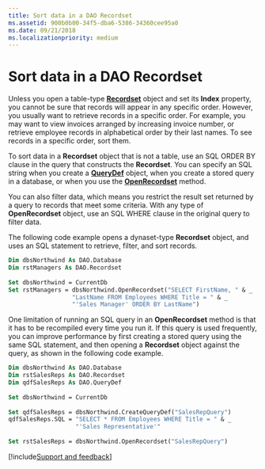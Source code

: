 ```yaml
---
title: Sort data in a DAO Recordset
ms.assetid: 900b0b00-34f5-dba6-5386-34360cee95a0
ms.date: 09/21/2018
ms.localizationpriority: medium
---
```



# Sort data in a DAO Recordset

Unless you open a table-type **[Recordset](../../../api/overview/Access.md)** object and set its **Index** property, you cannot be sure that records will appear in any specific order. However, you usually want to retrieve records in a specific order. For example, you may want to view invoices arranged by increasing invoice number, or retrieve employee records in alphabetical order by their last names. To see records in a specific order, sort them.

To sort data in a **Recordset** object that is not a table, use an SQL ORDER BY clause in the query that constructs the **Recordset**. You can specify an SQL string when you create a **[QueryDef](../../../api/overview/Access.md)** object, when you create a stored query in a database, or when you use the **[OpenRecordset](../../../api/overview/Access.md)** method.

You can also filter data, which means you restrict the result set returned by a query to records that meet some criteria. With any type of **OpenRecordset** object, use an SQL WHERE clause in the original query to filter data.

The following code example opens a dynaset-type **Recordset** object, and uses an SQL statement to retrieve, filter, and sort records.



```vb
Dim dbsNorthwind As DAO.Database 
Dim rstManagers As DAO.Recordset 
 
Set dbsNorthwind = CurrentDb 
Set rstManagers = dbsNorthwind.OpenRecordset("SELECT FirstName, " & _ 
                  "LastName FROM Employees WHERE Title = " & _ 
                  "'Sales Manager' ORDER BY LastName") 

```

One limitation of running an SQL query in an **OpenRecordset** method is that it has to be recompiled every time you run it. If this query is used frequently, you can improve performance by first creating a stored query using the same SQL statement, and then opening a **Recordset** object against the query, as shown in the following code example.



```vb
Dim dbsNorthwind As DAO.Database 
Dim rstSalesReps As DAO.Recordset 
Dim qdfSalesReps As DAO.QueryDef 
 
Set dbsNorthwind = CurrentDb 
 
Set qdfSalesReps = dbsNorthwind.CreateQueryDef("SalesRepQuery") 
qdfSalesReps.SQL = "SELECT * FROM Employees WHERE Title = " & _ 
                   "'Sales Representative'" 
 
Set rstSalesReps = dbsNorthwind.OpenRecordset("SalesRepQuery") 

```

[!include[Support and feedback](~/includes/feedback-boilerplate.md)]